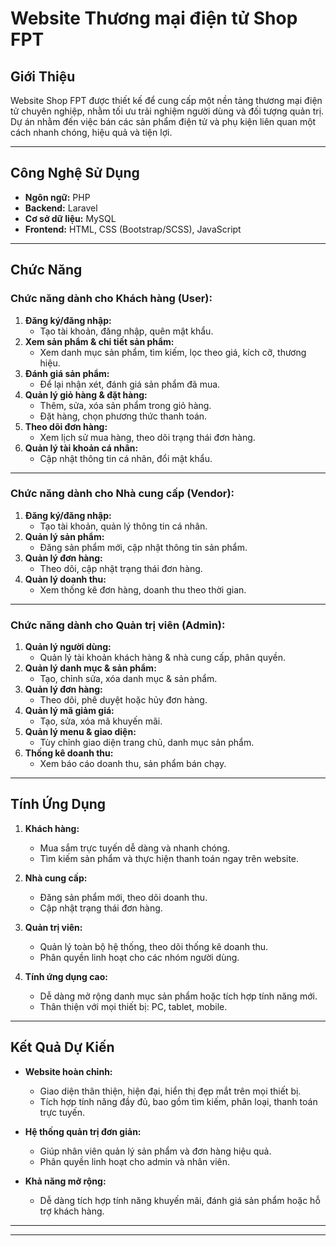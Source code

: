 # Website Thương mại điện tử Shop FPT

## **Giới Thiệu**
Website Shop FPT được thiết kế để cung cấp một nền tảng thương mại điện tử chuyên nghiệp, nhằm tối ưu trải nghiệm người dùng và đối tượng quản trị. Dự án nhằm đến việc bán các sản phẩm điện tử và phụ kiện liên quan một cách nhanh chóng, hiệu quả và tiện lợi.

---

## **Công Nghệ Sử Dụng**
- **Ngôn ngữ:** PHP
- **Backend:** Laravel
- **Cơ sở dữ liệu:** MySQL
- **Frontend:** HTML, CSS (Bootstrap/SCSS), JavaScript


---

## **Chức Năng**

### **Chức năng dành cho Khách hàng (User):**
1. **Đăng ký/đăng nhập:**
   - Tạo tài khoản, đăng nhập, quên mật khẩu.
2. **Xem sản phẩm & chi tiết sản phẩm:**
   - Xem danh mục sản phẩm, tìm kiếm, lọc theo giá, kích cỡ, thương hiệu.
3. **Đánh giá sản phẩm:**
   - Để lại nhận xét, đánh giá sản phẩm đã mua.
4. **Quản lý giỏ hàng & đặt hàng:**
   - Thêm, sửa, xóa sản phẩm trong giỏ hàng.
   - Đặt hàng, chọn phương thức thanh toán.
5. **Theo dõi đơn hàng:**
   - Xem lịch sử mua hàng, theo dõi trạng thái đơn hàng.
6. **Quản lý tài khoản cá nhân:**
   - Cập nhật thông tin cá nhân, đổi mật khẩu.

---

### **Chức năng dành cho Nhà cung cấp (Vendor):**
1. **Đăng ký/đăng nhập:**
   - Tạo tài khoản, quản lý thông tin cá nhân.
2. **Quản lý sản phẩm:**
   - Đăng sản phẩm mới, cập nhật thông tin sản phẩm.
3. **Quản lý đơn hàng:**
   - Theo dõi, cập nhật trạng thái đơn hàng.
4. **Quản lý doanh thu:**
   - Xem thống kê đơn hàng, doanh thu theo thời gian.

---

### **Chức năng dành cho Quản trị viên (Admin):**
1. **Quản lý người dùng:**
   - Quản lý tài khoản khách hàng & nhà cung cấp, phân quyền.
2. **Quản lý danh mục & sản phẩm:**
   - Tạo, chỉnh sửa, xóa danh mục & sản phẩm.
3. **Quản lý đơn hàng:**
   - Theo dõi, phê duyệt hoặc hủy đơn hàng.
4. **Quản lý mã giảm giá:**
   - Tạo, sửa, xóa mã khuyến mãi.
5. **Quản lý menu & giao diện:**
   - Tùy chỉnh giao diện trang chủ, danh mục sản phẩm.
6. **Thống kê doanh thu:**
   - Xem báo cáo doanh thu, sản phẩm bán chạy.

---

## **Tính Ứng Dụng**
1. **Khách hàng:**
   - Mua sắm trực tuyến dễ dàng và nhanh chóng.
   - Tìm kiếm sản phẩm và thực hiện thanh toán ngay trên website.

2. **Nhà cung cấp:**
   - Đăng sản phẩm mới, theo dõi doanh thu.
   - Cập nhật trạng thái đơn hàng.

3. **Quản trị viên:**
   - Quản lý toàn bộ hệ thống, theo dõi thống kê doanh thu.
   - Phân quyền linh hoạt cho các nhóm người dùng.

4. **Tính ứng dụng cao:**
   - Dễ dàng mở rộng danh mục sản phẩm hoặc tích hợp tính năng mới.
   - Thân thiện với mọi thiết bị: PC, tablet, mobile.

---

## **Kết Quả Dự Kiến**
- **Website hoàn chỉnh:**
  - Giao diện thân thiện, hiện đại, hiển thị đẹp mắt trên mọi thiết bị.
  - Tích hợp tính năng đầy đủ, bao gồm tìm kiếm, phân loại, thanh toán trực tuyến.

- **Hệ thống quản trị đơn giản:**
  - Giúp nhân viên quản lý sản phẩm và đơn hàng hiệu quả.
  - Phân quyền linh hoạt cho admin và nhân viên.

- **Khả năng mở rộng:**
  - Dễ dàng tích hợp tính năng khuyến mãi, đánh giá sản phẩm hoặc hỗ trợ khách hàng.

---


---



